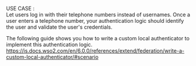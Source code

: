 USE CASE : <br />
Let users log in with their telephone numbers instead of usernames. Once a user enters a telephone number, 
your authentication logic should identify the user and validate the user's credentials.

The following guide shows you how to write a custom local authenticator to implement this authentication logic.<br />
https://is.docs.wso2.com/en/6.0.0/references/extend/federation/write-a-custom-local-authenticator/#scenario